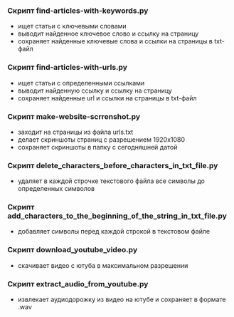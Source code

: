 ### Скрипт find-articles-with-keywords.py
- ищет статьи с ключевыми словами
- выводит найденное ключевое слово и ссылку на страницу
- сохраняет найденные ключевые слова и ссылки на страницы в txt-файл
   
### Скрипт find-articles-with-urls.py
- ищет статьи с определенными ссылками
- выводит найденную ссылку и ссылку на страницу
- сохраняет найденные url и ссылки на страницы в txt-файл
   
### Скрипт make-website-scrrenshot.py
- заходит на страницы из файла urls.txt
- делает скриншоты страниц с разрешением 1920x1080
- сохраняет скриншоты в папку с сегодняшней датой
   
### Скрипт delete_characters_before_characters_in_txt_file.py
- удаляет в каждой строчке текстового файла все символы до определенных символов
   
### Скрипт add_characters_to_the_beginning_of_the_string_in_txt_file.py
- добавляет символы перед каждой строкой в текстовом файле
   
### Скрипт download_youtube_video.py
- скачивает видео с ютуба в максимальном разрешении

### Скрипт extract_audio_from_youtube.py
- извлекает аудиодорожку из видео на ютубе и сохраняет в формате .wav  

  
  
